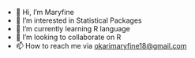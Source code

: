- 👋 Hi, I’m Maryfine
- 👀 I’m interested in Statistical Packages
- 🌱 I’m currently learning R language
- 💞️ I’m looking to collaborate on R 
- 📫 How to reach me via okarimaryfine18@gmail.com 

<!---
maryfine18/maryfine18 is a ✨ special ✨ repository because its `README.md` (this file) appears on your GitHub profile.
You can click the Preview link to take a look at your changes.
--->
